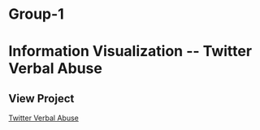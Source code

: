 # Group-1
# Information Visualization -- Twitter Verbal Abuse
## View Project
[Twitter Verbal Abuse]()
